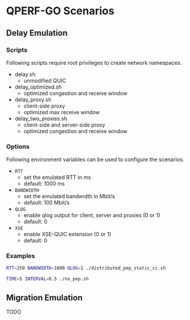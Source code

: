 # QPERF-GO Scenarios

## Delay Emulation

### Scripts

Following scripts require root privileges to create network namespaces.

- delay.sh
  - unmodified QUIC
- delay_optimized.sh
  - optimized congestion and receive window
- delay_proxy.sh
  - client-side proxy
  - optimized max receive window
- delay_two_proxies.sh
  - client-side and server-side proxy
  - optimized congestion and receive window

### Options

Following environment variables can be used to configure the scenarios.

- `RTT`
  - set the emulated RTT in ms
  - default: 1000 ms
- `BANDWIDTH`
  - set the emulated bandwidth in Mbit/s
  - default: 100 Mbit/s
- `QLOG`
  - enable qlog output for client, server and proxies (0 or 1)
  - default: 0
- `XSE`
  - enable XSE-QUIC extension (0 or 1)
  - default: 0

### Examples
```bash
RTT=250 BANDWIDTH=1000 QLOG=1 ./distributed_pep_static_cc.sh 
```
```bash
TIME=5 INTERVAL=0.5 ./no_pep.sh 
```

## Migration Emulation

TODO